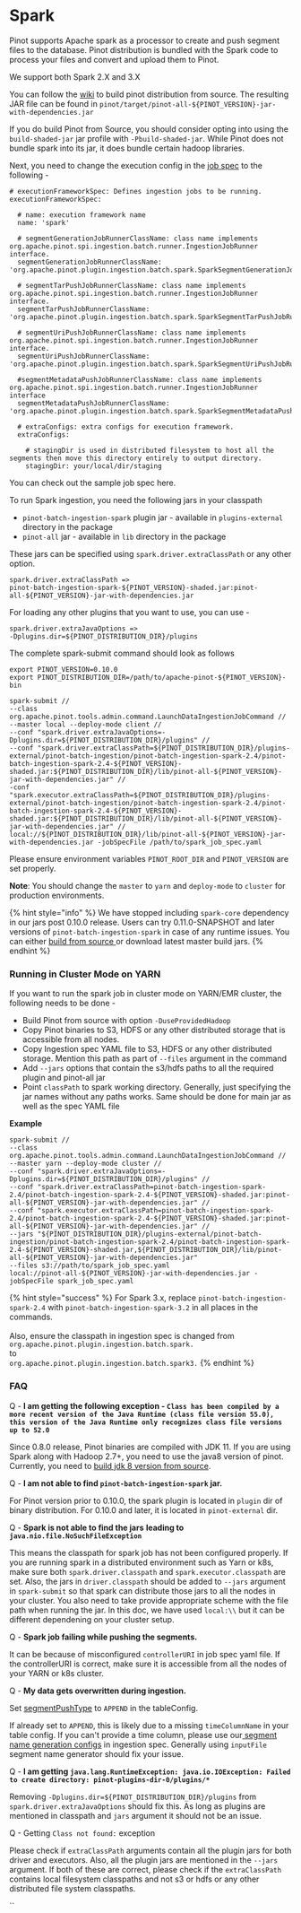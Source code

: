 # Spark

Pinot supports Apache spark as a processor to create and push segment files to the database. Pinot distribution is bundled with the Spark code to process your files and convert and upload them to Pinot.

We support both Spark 2.X and 3.X

You can follow the [wiki](../../getting-started/running-pinot-locally.md#build-from-source-or-download-the-distribution) to build pinot distribution from source. The resulting JAR file can be found in `pinot/target/pinot-all-${PINOT_VERSION}-jar-with-dependencies.jar`

If you do build Pinot from Source, you should consider opting into using the `build-shaded-jar` jar profile with `-Pbuild-shaded-jar`. While Pinot does not bundle spark into its jar, it does bundle certain hadoop libraries.

Next, you need to change the execution config in the [job spec](./#create-schema-configuration) to the following -

```
# executionFrameworkSpec: Defines ingestion jobs to be running.
executionFrameworkSpec:

  # name: execution framework name
  name: 'spark'

  # segmentGenerationJobRunnerClassName: class name implements org.apache.pinot.spi.ingestion.batch.runner.IngestionJobRunner interface.
  segmentGenerationJobRunnerClassName: 'org.apache.pinot.plugin.ingestion.batch.spark.SparkSegmentGenerationJobRunner'

  # segmentTarPushJobRunnerClassName: class name implements org.apache.pinot.spi.ingestion.batch.runner.IngestionJobRunner interface.
  segmentTarPushJobRunnerClassName: 'org.apache.pinot.plugin.ingestion.batch.spark.SparkSegmentTarPushJobRunner'

  # segmentUriPushJobRunnerClassName: class name implements org.apache.pinot.spi.ingestion.batch.runner.IngestionJobRunner interface.
  segmentUriPushJobRunnerClassName: 'org.apache.pinot.plugin.ingestion.batch.spark.SparkSegmentUriPushJobRunner'

  #segmentMetadataPushJobRunnerClassName: class name implements org.apache.pinot.spi.ingestion.batch.runner.IngestionJobRunner interface
  segmentMetadataPushJobRunnerClassName: 'org.apache.pinot.plugin.ingestion.batch.spark.SparkSegmentMetadataPushJobRunner'

  # extraConfigs: extra configs for execution framework.
  extraConfigs:

    # stagingDir is used in distributed filesystem to host all the segments then move this directory entirely to output directory.
    stagingDir: your/local/dir/staging
```

You can check out the sample job spec here.

To run Spark ingestion, you need the following jars in your classpath

* `pinot-batch-ingestion-spark` plugin jar - available in `plugins-external` directory in the package
* `pinot-all` jar - available in `lib` directory in the package

These jars can be specified using `spark.driver.extraClassPath`   or any other option.&#x20;

```
spark.driver.extraClassPath =>
pinot-batch-ingestion-spark-${PINOT_VERSION}-shaded.jar:pinot-all-${PINOT_VERSION}-jar-with-dependencies.jar
```

For loading any other plugins that you want to use,  you can use -

```
spark.driver.extraJavaOptions =>
-Dplugins.dir=${PINOT_DISTRIBUTION_DIR}/plugins
```



The complete spark-submit command should look as follows

```
export PINOT_VERSION=0.10.0
export PINOT_DISTRIBUTION_DIR=/path/to/apache-pinot-${PINOT_VERSION}-bin

spark-submit //
--class org.apache.pinot.tools.admin.command.LaunchDataIngestionJobCommand //
--master local --deploy-mode client //
--conf "spark.driver.extraJavaOptions=-Dplugins.dir=${PINOT_DISTRIBUTION_DIR}/plugins" //
--conf "spark.driver.extraClassPath=${PINOT_DISTRIBUTION_DIR}/plugins-external/pinot-batch-ingestion/pinot-batch-ingestion-spark-2.4/pinot-batch-ingestion-spark-2.4-${PINOT_VERSION}-shaded.jar:${PINOT_DISTRIBUTION_DIR}/lib/pinot-all-${PINOT_VERSION}-jar-with-dependencies.jar" //
-conf "spark.executor.extraClassPath=${PINOT_DISTRIBUTION_DIR}/plugins-external/pinot-batch-ingestion/pinot-batch-ingestion-spark-2.4/pinot-batch-ingestion-spark-2.4-${PINOT_VERSION}-shaded.jar:${PINOT_DISTRIBUTION_DIR}/lib/pinot-all-${PINOT_VERSION}-jar-with-dependencies.jar" //
local://${PINOT_DISTRIBUTION_DIR}/lib/pinot-all-${PINOT_VERSION}-jar-with-dependencies.jar -jobSpecFile /path/to/spark_job_spec.yaml
```

Please ensure environment variables `PINOT_ROOT_DIR` and `PINOT_VERSION` are set properly.

**Note**: You should change the `master` to `yarn` and `deploy-mode` to `cluster` for production environments.&#x20;

{% hint style="info" %}
We have stopped including `spark-core` dependency in our jars post 0.10.0 release. Users can try 0.11.0-SNAPSHOT and later versions of `pinot-batch-ingestion-spark` in case of any runtime issues. You can either [build from source ](../../getting-started/)or download latest master build jars.
{% endhint %}

### Running in Cluster Mode on YARN

If you want to run the spark job in cluster mode on YARN/EMR cluster, the following needs to be done -

* Build Pinot from source with option `-DuseProvidedHadoop`
* Copy Pinot binaries to S3, HDFS or any other distributed storage that is accessible from all nodes.
* Copy Ingestion spec YAML file to S3, HDFS or any other distributed storage. Mention this path as part of `--files` argument in the command&#x20;
* Add `--jars` options that contain the s3/hdfs paths to all the required plugin and pinot-all jar
* Point `classPath` to spark working directory.  Generally, just specifying the jar names without any paths works. Same should be done for main jar as well as the spec YAML file

**Example**

```
spark-submit //
--class org.apache.pinot.tools.admin.command.LaunchDataIngestionJobCommand //
--master yarn --deploy-mode cluster //
--conf "spark.driver.extraJavaOptions=-Dplugins.dir=${PINOT_DISTRIBUTION_DIR}/plugins" //
--conf "spark.driver.extraClassPath=pinot-batch-ingestion-spark-2.4/pinot-batch-ingestion-spark-2.4-${PINOT_VERSION}-shaded.jar:pinot-all-${PINOT_VERSION}-jar-with-dependencies.jar" //
--conf "spark.executor.extraClassPath=pinot-batch-ingestion-spark-2.4/pinot-batch-ingestion-spark-2.4-${PINOT_VERSION}-shaded.jar:pinot-all-${PINOT_VERSION}-jar-with-dependencies.jar" //
--jars "${PINOT_DISTRIBUTION_DIR}/plugins-external/pinot-batch-ingestion/pinot-batch-ingestion-spark-2.4/pinot-batch-ingestion-spark-2.4-${PINOT_VERSION}-shaded.jar,${PINOT_DISTRIBUTION_DIR}/lib/pinot-all-${PINOT_VERSION}-jar-with-dependencies.jar"
--files s3://path/to/spark_job_spec.yaml
local://pinot-all-${PINOT_VERSION}-jar-with-dependencies.jar -jobSpecFile spark_job_spec.yaml
```

{% hint style="success" %}
For Spark 3.x, replace `pinot-batch-ingestion-spark-2.4` with `pinot-batch-ingestion-spark-3.2` in all places in the commands. \
\
Also, ensure the classpath in ingestion spec is changed from `org.apache.pinot.plugin.ingestion.batch.spark.`\
to \
`org.apache.pinot.plugin.ingestion.batch.spark3.`
{% endhint %}

### FAQ

Q - **I am getting the following exception - `Class has been compiled by a more recent version of the Java Runtime (class file version 55.0), this version of the Java Runtime only recognizes class file versions up to 52.0`**

Since 0.8.0 release, Pinot binaries are compiled with JDK 11. If you are using Spark along with Hadoop 2.7+, you need to use the java8 version of pinot. Currently, you need to [build jdk 8 version from source](../../getting-started/).



Q - **I am not able to find `pinot-batch-ingestion-spark` jar.**&#x20;

For Pinot version prior to 0.10.0, the spark plugin is located in `plugin` dir of binary distribution. For 0.10.0 and later, it is located in `pinot-external` dir.&#x20;



Q - **Spark is not able to find the jars** **leading to**  **`java.nio.file.NoSuchFileException`**

This means the classpath for spark job has not been configured properly. If you are running spark in a distributed environment such as Yarn or k8s, make sure both `spark.driver.classpath` and `spark.executor.classpath` are set. Also, the jars in `driver.classpath` should be added to `--jars` argument in `spark-submit` so that spark can distribute those jars to all the nodes in your cluster. You also need to take provide appropriate scheme with the file path when running the jar. In this doc, we have used `local:\\` but it can be different dependening on your cluster setup.



Q - **Spark job failing while pushing the segments.**&#x20;

It can be because of misconfigured `controllerURI` in job spec yaml file. If the controllerURI is correct, make sure it is accessible from all the nodes of your YARN or k8s cluster.



Q - **My data gets overwritten during ingestion.**

Set [segmentPushType](../../../configuration-reference/table.md#segments-config) to `APPEND` in the tableConfig.

If already set to `APPEND`, this is likely due to a missing `timeColumnName` in your table config. If you can't provide a time column, please use our[ segment name generation configs](../../../configuration-reference/job-specification.md#segment-name-generator-spec) in ingestion spec. Generally using `inputFile` segment name generator should fix your issue.



Q - **I am getting `java.lang.RuntimeException: java.io.IOException: Failed to create directory: pinot-plugins-dir-0/plugins/*`**

Removing `-Dplugins.dir=${PINOT_DISTRIBUTION_DIR}/plugins` from `spark.driver.extraJavaOptions`  should fix this. As long as plugins are mentioned in classpath and `jars` argument it should not be an issue.



Q - Getting `Class not found:` exception

Please check if `extraClassPath` arguments contain all the plugin jars for both driver and executors. Also, all the plugin jars are mentioned in the `--jars` argument. If both of these are correct, please check if the `extraClassPath` contains local filesystem classpaths and not s3 or hdfs or any other distributed file system classpaths.&#x20;

``

